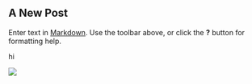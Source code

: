 ## A New Post

Enter text in [Markdown](http://daringfireball.net/projects/markdown/). Use the toolbar above, or click the **?** button for formatting help.


hi

![]({{site.baseurl}}//Screen%20Shot%202021-04-07%20at%201.11.29%20PM.png)

